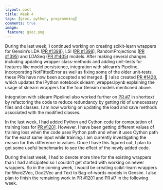 ```yaml
---
layout: post
title: Week 4
tags: [gsoc, python, programming]
comments: true
image:
 feature: gsoc.png
---
```


During the last week, I continued working on creating scikit-learn wrappers for Gensim’s LDA ([PR #1398](https://github.com/RaRe-Technologies/gensim/pull/1398)), LSI ([PR #1398](https://github.com/RaRe-Technologies/gensim/pull/1398)), RandomProjections ([PR #1395](https://github.com/RaRe-Technologies/gensim/pull/1395)) and LDASeq ([PR #1405](https://github.com/RaRe-Technologies/gensim/pull/1405)) models. After making several changes including updating wrapper class-methods and adding unit-tests for features like model persistence, integration with sklearn’s Pipeline, incorporating NotFittedError as well as fixing some of the older unit-tests, these PRs have now been accepted and merged. 🙂 I also created [PR #1428](https://github.com/RaRe-Technologies/gensim/pull/1428), which updates the IPython notebook sklearn_wrapper.ipynb explaining the usage of sklearn wrappers for the four Gensim models mentioned above.

Integration with sklearn PipelineI also worked further on [PR #7](https://github.com/stephenhky/PyShortTextCategorization/pull/7) in shorttext by refactoring the code to reduce redundancy by getting rid of unnecessary files and classes. I am now working on updating the load and save methods associated with the modified classes.

In the last week, I had added Python and Cython code for computation of training loss for [PR #1201](https://github.com/RaRe-Technologies/gensim/pull/1201). However, I have been getting different values of training loss when the code uses Python path and when it uses Cython path for the exact same input while training. I am currently investigating the reason for this difference in values. Once I have this figured out, I plan to get some useful benchmarks to see the effect of the newly added code.

During the last week, I had to devote more time for the existing wrappers than I had anticipated so I couldn’t get started with working on newer wrappers. So in the coming week, I would be creating scikit-learn wrappers for Word2Vec, Doc2Vec and Text to Bag-of-words models in Gensim. I also plan to finish the remaining work in [PR #1201](https://github.com/RaRe-Technologies/gensim/pull/1201) and [PR #7](https://github.com/stephenhky/PyShortTextCategorization/pull/7) in the following week.